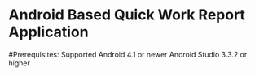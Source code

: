 # Android Based Quick Work Report Application

#Prerequisites:
Supported Android 4.1 or newer
Android Studio 3.3.2 or higher
